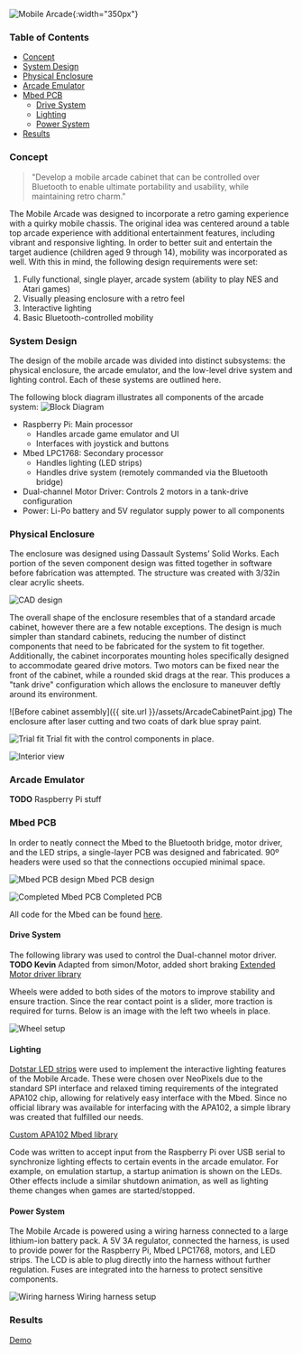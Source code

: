 ![Mobile Arcade](assets/MobileArcade.jpg){:width="350px"}


### Table of Contents
* [Concept](#concept)
* [System Design](#system-design)
* [Physical Enclosure](#physical-enclosure)
* [Arcade Emulator](#arcade-emulator)
* [Mbed PCB](#mbed-pcb)
  * [Drive System](#drive-system)
  * [Lighting](#lighting)
  * [Power System](#power-system)
* [Results](#results)

### Concept

> "Develop a mobile arcade cabinet that can be controlled over Bluetooth to enable ultimate portability and usability, while maintaining retro charm."

The Mobile Arcade was designed to incorporate a retro gaming experience with a quirky mobile chassis. The original idea was centered around a table top arcade experience with additional entertainment features, including vibrant and responsive lighting. In order to better suit and entertain the target audience (children aged 9 through 14), mobility was incorporated as well. With this in mind, the following design requirements were set:
1. Fully functional, single player, arcade system (ability to play NES and Atari games)
2. Visually pleasing enclosure with a retro feel
3. Interactive lighting
4. Basic Bluetooth-controlled mobility

### System Design

The design of the mobile arcade was divided into distinct subsystems: the physical enclosure, the arcade emulator, and the low-level drive system and lighting control. Each of these systems are outlined here.

The following block diagram illustrates all components of the arcade system:
![Block Diagram](assets/BlockDiagram.png)
* Raspberry Pi: Main processor
  * Handles arcade game emulator and UI
  * Interfaces with joystick and buttons
* Mbed LPC1768: Secondary processor
  * Handles lighting (LED strips)
  * Handles drive system (remotely commanded via the Bluetooth bridge)
* Dual-channel Motor Driver: Controls 2 motors in a tank-drive configuration
* Power: Li-Po battery and 5V regulator supply power to all components

### Physical Enclosure

The enclosure was designed using Dassault Systems’ Solid Works. Each portion of the seven component design was fitted together in software before fabrication was attempted. The structure was created with 3/32in clear acrylic sheets.

![CAD design](assets/ArcadeCAD.png)

The overall shape of the enclosure resembles that of a standard arcade cabinet, however there are a few notable exceptions. The design is much simpler than standard cabinets, reducing the number of distinct components that need to be fabricated for the system to fit together. Additionally, the cabinet incorporates mounting holes specifically designed to accommodate geared drive motors. Two motors can be fixed near the front of the cabinet, while a rounded skid drags at the rear. This produces a "tank drive" configuration which allows the enclosure to maneuver deftly around its environment.

![Before cabinet assembly]({{ site.url }}/assets/ArcadeCabinetPaint.jpg)
The enclosure after laser cutting and two coats of dark blue spray paint.

![Trial fit](assets/TrialFit.jpg)
Trial fit with the control components in place.

![Interior view](assets/InteriorView.jpg)

### Arcade Emulator

**TODO** Raspberry Pi stuff

### Mbed PCB

In order to neatly connect the Mbed to the Bluetooth bridge, motor driver, and the LED strips, a single-layer PCB was designed and fabricated. 90º headers were used so that the connections occupied minimal space.

![Mbed PCB design](assets/MbedPCBLayout.png)
Mbed PCB design

![Completed Mbed PCB](assets/MbedPCB.jpg)
Completed PCB

All code for the Mbed can be found [here](https://os.mbed.com/users/abraha2d/code/MobileArcade/file/).

#### Drive System

The following library was used to control the Dual-channel motor driver. **TODO Kevin** Adapted from simon/Motor, added short braking
[Extended Motor driver library](https://os.mbed.com/users/abraha2d/code/Motor/)

Wheels were added to both sides of the motors to improve stability and ensure traction. Since the rear contact point is a slider, more traction is required for turns. Below is an image with the left two wheels in place.

![Wheel setup](assets/ArcadeWheels.jpg)

#### Lighting

[Dotstar LED strips](https://www.adafruit.com/product/2239) were used to implement the interactive lighting features of the Mobile Arcade. These were chosen over NeoPixels due to the standard SPI interface and relaxed timing requirements of the integrated APA102 chip, allowing for relatively easy interface with the Mbed. Since no official library was available for interfacing with the APA102, a simple library was created that fulfilled our needs.

[Custom APA102 Mbed library](https://os.mbed.com/users/abraha2d/code/APA102/)

Code was written to accept input from the Raspberry Pi over USB serial to synchronize lighting effects to certain events in the arcade emulator. For example, on emulation startup, a startup animation is shown on the LEDs. Other effects include a similar shutdown animation, as well as lighting theme changes when games are started/stopped.

#### Power System

The Mobile Arcade is powered using a wiring harness connected to a large lithium-ion battery pack. A 5V 3A regulator, connected the harness, is used to provide power for the Raspberry Pi, Mbed LPC1768, motors, and LED strips. The LCD is able to plug directly into the harness without further regulation. Fuses are integrated into the harness to protect sensitive components.

![Wiring harness](assets/WireHarness.jpg)
Wiring harness setup

### Results

[Demo](https://youtu.be/UGc3tqysLSs)
